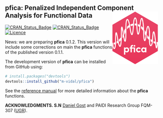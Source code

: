 
## pfica: Penalized Independent Component Analysis for Functional Data  <img src="man/figure/logo.png" align="right" width="150" />
[![CRAN\_Status\_Badge](https://www.r-pkg.org/badges/version/fda.usc)](https://cran.r-project.org/package=fda.usc)
[![CRAN\_Status\_Badge](https://www.r-pkg.org/badges/version/pfica)](https://cran.r-project.org/package=pfica)
[![Licence](https://img.shields.io/badge/licence-GPL--2-blue.svg)](https://www.gnu.org/licenses/gpl-2.0.en.html)

News: we are preparing **pfica** 0.1.2. This version will include some corrections on main the **pfica** functions of the published version 0.1.1.

The development version of **pfica** can be installed from GitHub using:

``` r
# install.packages("devtools")
devtools::install_github("m-vidal/pfica")
```
See the [reference
manual](https://github.com/m-vidal/pfica/blob/master/pfica.pdf) for more detailed information about the **pfica** functions.

**ACKNOWLEDGMENTS. S.N** [Daniel Gost](https://danielgost.com) and PAIDI Research Group FQM-307 ([UGR](https://www.ugr.es)).
